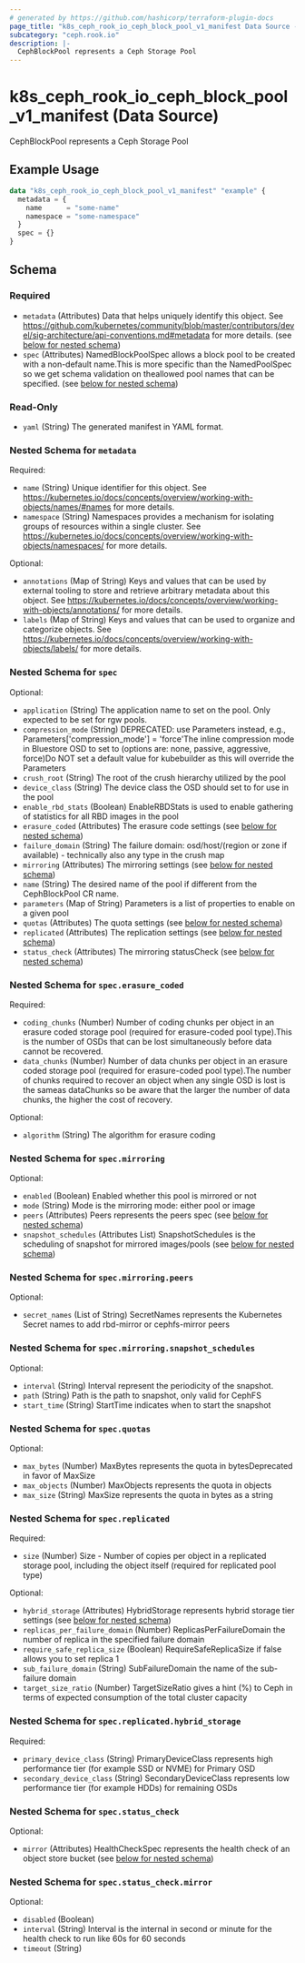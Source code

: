 ```yaml
---
# generated by https://github.com/hashicorp/terraform-plugin-docs
page_title: "k8s_ceph_rook_io_ceph_block_pool_v1_manifest Data Source - terraform-provider-k8s"
subcategory: "ceph.rook.io"
description: |-
  CephBlockPool represents a Ceph Storage Pool
---
```


# k8s_ceph_rook_io_ceph_block_pool_v1_manifest (Data Source)

CephBlockPool represents a Ceph Storage Pool

## Example Usage

```terraform
data "k8s_ceph_rook_io_ceph_block_pool_v1_manifest" "example" {
  metadata = {
    name      = "some-name"
    namespace = "some-namespace"
  }
  spec = {}
}
```

<!-- schema generated by tfplugindocs -->
## Schema

### Required

- `metadata` (Attributes) Data that helps uniquely identify this object. See https://github.com/kubernetes/community/blob/master/contributors/devel/sig-architecture/api-conventions.md#metadata for more details. (see [below for nested schema](#nestedatt--metadata))
- `spec` (Attributes) NamedBlockPoolSpec allows a block pool to be created with a non-default name.This is more specific than the NamedPoolSpec so we get schema validation on theallowed pool names that can be specified. (see [below for nested schema](#nestedatt--spec))

### Read-Only

- `yaml` (String) The generated manifest in YAML format.

<a id="nestedatt--metadata"></a>
### Nested Schema for `metadata`

Required:

- `name` (String) Unique identifier for this object. See https://kubernetes.io/docs/concepts/overview/working-with-objects/names/#names for more details.
- `namespace` (String) Namespaces provides a mechanism for isolating groups of resources within a single cluster. See https://kubernetes.io/docs/concepts/overview/working-with-objects/namespaces/ for more details.

Optional:

- `annotations` (Map of String) Keys and values that can be used by external tooling to store and retrieve arbitrary metadata about this object. See https://kubernetes.io/docs/concepts/overview/working-with-objects/annotations/ for more details.
- `labels` (Map of String) Keys and values that can be used to organize and categorize objects. See https://kubernetes.io/docs/concepts/overview/working-with-objects/labels/ for more details.


<a id="nestedatt--spec"></a>
### Nested Schema for `spec`

Optional:

- `application` (String) The application name to set on the pool. Only expected to be set for rgw pools.
- `compression_mode` (String) DEPRECATED: use Parameters instead, e.g., Parameters['compression_mode'] = 'force'The inline compression mode in Bluestore OSD to set to (options are: none, passive, aggressive, force)Do NOT set a default value for kubebuilder as this will override the Parameters
- `crush_root` (String) The root of the crush hierarchy utilized by the pool
- `device_class` (String) The device class the OSD should set to for use in the pool
- `enable_rbd_stats` (Boolean) EnableRBDStats is used to enable gathering of statistics for all RBD images in the pool
- `erasure_coded` (Attributes) The erasure code settings (see [below for nested schema](#nestedatt--spec--erasure_coded))
- `failure_domain` (String) The failure domain: osd/host/(region or zone if available) - technically also any type in the crush map
- `mirroring` (Attributes) The mirroring settings (see [below for nested schema](#nestedatt--spec--mirroring))
- `name` (String) The desired name of the pool if different from the CephBlockPool CR name.
- `parameters` (Map of String) Parameters is a list of properties to enable on a given pool
- `quotas` (Attributes) The quota settings (see [below for nested schema](#nestedatt--spec--quotas))
- `replicated` (Attributes) The replication settings (see [below for nested schema](#nestedatt--spec--replicated))
- `status_check` (Attributes) The mirroring statusCheck (see [below for nested schema](#nestedatt--spec--status_check))

<a id="nestedatt--spec--erasure_coded"></a>
### Nested Schema for `spec.erasure_coded`

Required:

- `coding_chunks` (Number) Number of coding chunks per object in an erasure coded storage pool (required for erasure-coded pool type).This is the number of OSDs that can be lost simultaneously before data cannot be recovered.
- `data_chunks` (Number) Number of data chunks per object in an erasure coded storage pool (required for erasure-coded pool type).The number of chunks required to recover an object when any single OSD is lost is the sameas dataChunks so be aware that the larger the number of data chunks, the higher the cost of recovery.

Optional:

- `algorithm` (String) The algorithm for erasure coding


<a id="nestedatt--spec--mirroring"></a>
### Nested Schema for `spec.mirroring`

Optional:

- `enabled` (Boolean) Enabled whether this pool is mirrored or not
- `mode` (String) Mode is the mirroring mode: either pool or image
- `peers` (Attributes) Peers represents the peers spec (see [below for nested schema](#nestedatt--spec--mirroring--peers))
- `snapshot_schedules` (Attributes List) SnapshotSchedules is the scheduling of snapshot for mirrored images/pools (see [below for nested schema](#nestedatt--spec--mirroring--snapshot_schedules))

<a id="nestedatt--spec--mirroring--peers"></a>
### Nested Schema for `spec.mirroring.peers`

Optional:

- `secret_names` (List of String) SecretNames represents the Kubernetes Secret names to add rbd-mirror or cephfs-mirror peers


<a id="nestedatt--spec--mirroring--snapshot_schedules"></a>
### Nested Schema for `spec.mirroring.snapshot_schedules`

Optional:

- `interval` (String) Interval represent the periodicity of the snapshot.
- `path` (String) Path is the path to snapshot, only valid for CephFS
- `start_time` (String) StartTime indicates when to start the snapshot



<a id="nestedatt--spec--quotas"></a>
### Nested Schema for `spec.quotas`

Optional:

- `max_bytes` (Number) MaxBytes represents the quota in bytesDeprecated in favor of MaxSize
- `max_objects` (Number) MaxObjects represents the quota in objects
- `max_size` (String) MaxSize represents the quota in bytes as a string


<a id="nestedatt--spec--replicated"></a>
### Nested Schema for `spec.replicated`

Required:

- `size` (Number) Size - Number of copies per object in a replicated storage pool, including the object itself (required for replicated pool type)

Optional:

- `hybrid_storage` (Attributes) HybridStorage represents hybrid storage tier settings (see [below for nested schema](#nestedatt--spec--replicated--hybrid_storage))
- `replicas_per_failure_domain` (Number) ReplicasPerFailureDomain the number of replica in the specified failure domain
- `require_safe_replica_size` (Boolean) RequireSafeReplicaSize if false allows you to set replica 1
- `sub_failure_domain` (String) SubFailureDomain the name of the sub-failure domain
- `target_size_ratio` (Number) TargetSizeRatio gives a hint (%) to Ceph in terms of expected consumption of the total cluster capacity

<a id="nestedatt--spec--replicated--hybrid_storage"></a>
### Nested Schema for `spec.replicated.hybrid_storage`

Required:

- `primary_device_class` (String) PrimaryDeviceClass represents high performance tier (for example SSD or NVME) for Primary OSD
- `secondary_device_class` (String) SecondaryDeviceClass represents low performance tier (for example HDDs) for remaining OSDs



<a id="nestedatt--spec--status_check"></a>
### Nested Schema for `spec.status_check`

Optional:

- `mirror` (Attributes) HealthCheckSpec represents the health check of an object store bucket (see [below for nested schema](#nestedatt--spec--status_check--mirror))

<a id="nestedatt--spec--status_check--mirror"></a>
### Nested Schema for `spec.status_check.mirror`

Optional:

- `disabled` (Boolean)
- `interval` (String) Interval is the internal in second or minute for the health check to run like 60s for 60 seconds
- `timeout` (String)

